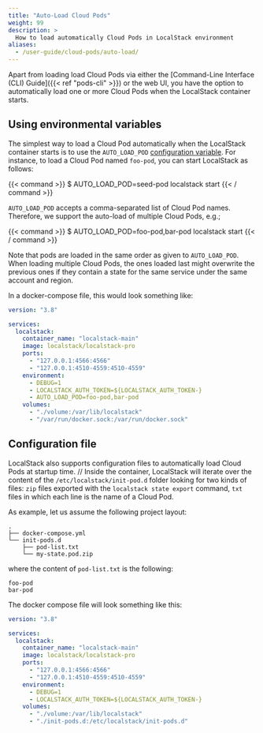 ```yaml
---
title: "Auto-Load Cloud Pods"
weight: 99
description: >
  How to load automatically Cloud Pods in LocalStack environment
aliases:
  - /user-guide/cloud-pods/auto-load/
---
```


Apart from loading load Cloud Pods via either the [Command-Line Interface (CLI) Guide]({{< ref "pods-cli" >}}) or the web UI, you have the option to automatically load one or more Cloud Pods when the LocalStack container starts.

## Using environmental variables

The simplest way to load a Cloud Pod automatically when the LocalStack container starts is to use the `AUTO_LOAD_POD` [configuration variable](https://docs.localstack.cloud/references/configuration/).
For instance, to load a Cloud Pod named `foo-pod`, you can start LocalStack as follows:

{{< command >}}
$ AUTO_LOAD_POD=seed-pod localstack start
{{< / command >}}

`AUTO_LOAD_POD` accepts a comma-separated list of Cloud Pod names. 
Therefore, we support the auto-load of multiple Cloud Pods, e.g.;

{{< command >}}
$ AUTO_LOAD_POD=foo-pod,bar-pod localstack start
{{< / command >}}

Note that pods are loaded in the same order as given to `AUTO_LOAD_POD`.
When loading multiple Cloud Pods, the ones loaded last might overwrite the previous ones if they contain a state for the same service under the same account and region.

In a docker-compose file, this would look something like:
```yaml
version: "3.8"

services:
  localstack:
    container_name: "localstack-main"
    image: localstack/localstack-pro
    ports:
      - "127.0.0.1:4566:4566"
      - "127.0.0.1:4510-4559:4510-4559"
    environment:
      - DEBUG=1
      - LOCALSTACK_AUTH_TOKEN=${LOCALSTACK_AUTH_TOKEN-}
      - AUTO_LOAD_POD=foo-pod,bar-pod
    volumes:
      - "./volume:/var/lib/localstack"
      - "/var/run/docker.sock:/var/run/docker.sock"
```

## Configuration file

LocalStack also supports configuration files to automatically load Cloud Pods at startup time.
//
Inside the container, LocalStack will iterate over the content of the `/etc/localstack/init-pod.d` folder looking for two kinds of files: 
`zip` files exported with the `localstack state export` command, 
`txt` files in which each line is the name of a Cloud Pod.

As example, let us assume the following project layout:

```console
.
├── docker-compose.yml
└── init-pods.d
    ├── pod-list.txt
    └── my-state.pod.zip
```

where the content of `pod-list.txt` is the following:

```text
foo-pod
bar-pod
```

The docker compose file will look something like this:

```yaml
version: "3.8"

services:
  localstack:
    container_name: "localstack-main"
    image: localstack/localstack-pro
    ports:
      - "127.0.0.1:4566:4566"
      - "127.0.0.1:4510-4559:4510-4559"
    environment:
      - DEBUG=1
      - LOCALSTACK_AUTH_TOKEN=${LOCALSTACK_AUTH_TOKEN-}
    volumes:
      - "./volume:/var/lib/localstack"
      - "./init-pods.d:/etc/localstack/init-pods.d"
```